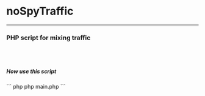 # noSpyTraffic

<hr>
<h3>PHP script for mixing traffic</h3>
<br><br>
<h5>How use this script</h5>
``` php
php main.php
```
